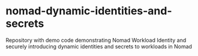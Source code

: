 # nomad-dynamic-identities-and-secrets
Repository with demo code demonstrating Nomad Workload Identity and securely introducing dynamic identities and secrets to workloads in Nomad
